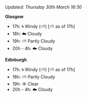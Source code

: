 *Updated: Thursday 30th March 16:30*

**Glasgow**

* 17h: :cyclone: Windy (:partly_sunny:) [:partly_sunny: as of 17h]
* 18h: :cloud: Cloudy
* 19h: :partly_sunny: Partly Cloudy
* 20h - 4h: :cloud: Cloudy

**Edinburgh**

* 17h: :cyclone: Windy (:partly_sunny:) [:partly_sunny: as of 17h]
* 18h: :partly_sunny: Partly Cloudy
* 19h: :sunny: Clear
* 20h - 4h: :cloud: Cloudy
